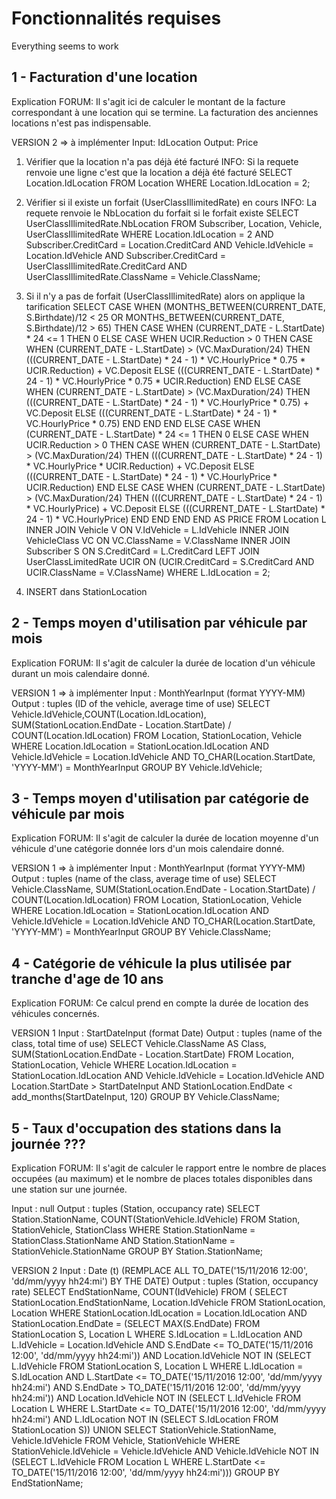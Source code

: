 Fonctionnalités requises
========================
Everything seems to work

1 - Facturation d'une location
------------------------------
Explication FORUM: Il s'agit ici de calculer le montant de la facture correspondant à une location qui se termine. La facturation des anciennes locations n'est pas indispensable.

<!-- VERSION 1 -->
<!-- Input : idLocationInput -->
<!-- Output : StartDate, MaxDuration, HourlyPrice, Deposit -->
<!-- 	SELECT StartDate, MaxDuration, HourlyPrice, Deposit -->
<!-- 	FROM VehicleClass, Vehicle, Location -->
<!-- 	WHERE Location.IdLocation = idLocationInput -->
<!-- 	AND VehicleClass.ClassName = Vehicle.ClassName -->
<!-- 	AND Location.IdVehicle = Vehicle.IdVehicle; -->

VERSION 2 => à implémenter
Input: IdLocation
Output: Price
1) Vérifier que la location n'a pas déjà été facturé
INFO: Si la requete renvoie une ligne c'est que la location a déjà été facturé
	SELECT	Location.IdLocation
	FROM	Location
	WHERE	Location.IdLocation = 2;

2) Vérifier si il existe un forfait (UserClassIllimitedRate) en cours
INFO: La requete renvoie le NbLocation du forfait si le forfait existe
	SELECT 	UserClassIllimitedRate.NbLocation
	FROM	Subscriber, Location, Vehicle, UserClassIllimitedRate
	WHERE 	Location.IdLocation = 2
	AND		Subscriber.CreditCard = Location.CreditCard
	AND		Vehicle.IdVehicle = Location.IdVehicle
	AND		Subscriber.CreditCard = UserClassIllimitedRate.CreditCard
	AND 	UserClassIllimitedRate.ClassName = Vehicle.ClassName;

3) Si il n'y a pas de forfait (UserClassIllimitedRate) alors on applique la tarification
	SELECT 	CASE WHEN (MONTHS_BETWEEN(CURRENT_DATE, S.Birthdate)/12 < 25 OR MONTHS_BETWEEN(CURRENT_DATE, S.Birthdate)/12 > 65)
				THEN
					CASE WHEN (CURRENT_DATE - L.StartDate) * 24 <= 1
						THEN 0
						ELSE
							CASE WHEN UCIR.Reduction > 0
								THEN
									CASE WHEN (CURRENT_DATE - L.StartDate) > (VC.MaxDuration/24)
										THEN (((CURRENT_DATE - L.StartDate) * 24 - 1) * VC.HourlyPrice * 0.75 * UCIR.Reduction) + VC.Deposit
										ELSE (((CURRENT_DATE - L.StartDate) * 24 - 1) * VC.HourlyPrice * 0.75 * UCIR.Reduction)
									END
								ELSE
									CASE WHEN (CURRENT_DATE - L.StartDate) > (VC.MaxDuration/24)
										THEN (((CURRENT_DATE - L.StartDate) * 24 - 1) * VC.HourlyPrice * 0.75) + VC.Deposit
										ELSE (((CURRENT_DATE - L.StartDate) * 24 - 1) * VC.HourlyPrice * 0.75)
									END
							END
					END
				ELSE
					CASE WHEN (CURRENT_DATE - L.StartDate) * 24 <= 1
						THEN 0
						ELSE
							CASE WHEN UCIR.Reduction > 0
								THEN
									CASE WHEN (CURRENT_DATE - L.StartDate) > (VC.MaxDuration/24)
										THEN (((CURRENT_DATE - L.StartDate) * 24 - 1) * VC.HourlyPrice * UCIR.Reduction) + VC.Deposit
										ELSE (((CURRENT_DATE - L.StartDate) * 24 - 1) * VC.HourlyPrice * UCIR.Reduction)
									END
								ELSE
								CASE WHEN (CURRENT_DATE - L.StartDate) > (VC.MaxDuration/24)
									THEN (((CURRENT_DATE - L.StartDate) * 24 - 1) * VC.HourlyPrice) + VC.Deposit
									ELSE (((CURRENT_DATE - L.StartDate) * 24 - 1) * VC.HourlyPrice)
								END
							END
					END
			END AS PRICE
	FROM Location L
	INNER JOIN Vehicle V ON V.IdVehicle = L.IdVehicle
	INNER JOIN VehicleClass VC ON VC.ClassName = V.ClassName
	INNER JOIN Subscriber S ON S.CreditCard = L.CreditCard
	LEFT JOIN UserClassLimitedRate UCIR ON (UCIR.CreditCard = S.CreditCard AND UCIR.ClassName = V.ClassName)
	WHERE L.IdLocation = 2;

4) INSERT dans StationLocation

2 - Temps moyen d'utilisation par véhicule par mois
---------------------------------------------------
Explication FORUM: Il s'agit de calculer la durée de location d'un véhicule durant un mois calendaire donné.

VERSION 1 => à implémenter
Input : MonthYearInput (format YYYY-MM)
Output : tuples (ID of the vehicle, average time of use)
	SELECT 	Vehicle.IdVehicle,COUNT(Location.IdLocation),
			SUM(StationLocation.EndDate - Location.StartDate) / COUNT(Location.IdLocation)
	FROM Location, StationLocation, Vehicle
	WHERE Location.IdLocation = StationLocation.IdLocation
	AND Vehicle.IdVehicle = Location.IdVehicle
	AND TO_CHAR(Location.StartDate, 'YYYY-MM') = MonthYearInput
	GROUP BY Vehicle.IdVehicle;

<!-- VERSION 2 -->
<!-- SELECT 	TO_CHAR(Location.StartDate, 'YYYY-MM') AS Month, -->
<!-- 		Vehicle.IdVehicle AS IdVehicle, -->
<!-- 		SUM(StationLocation.EndDate - Location.StartDate) / COUNT(Location.IdLocation) AS AverageDuration, -->
<!-- 		COUNT(Location.IdLocation) AS NbLocation -->
<!-- FROM Location, StationLocation, Vehicle -->
<!-- WHERE Location.IdLocation = StationLocation.IdLocation -->
<!-- AND Vehicle.IdVehicle = Location.IdVehicle -->
<!-- GROUP BY TO_CHAR(Location.StartDate, 'YYYY-MM'), Vehicle.IdVehicle; -->

3 - Temps moyen d'utilisation par catégorie de véhicule par mois
----------------------------------------------------------------
Explication FORUM: Il s'agit de calculer la durée de location moyenne d'un véhicule d'une catégorie donnée lors d'un mois calendaire donné.

VERSION 1 => à implémenter
Input : MonthYearInput (format YYYY-MM)
Output : tuples (name of the class, average time of use)
	SELECT 	Vehicle.ClassName,
			SUM(StationLocation.EndDate - Location.StartDate) / COUNT(Location.IdLocation)
	FROM Location, StationLocation, Vehicle
	WHERE Location.IdLocation = StationLocation.IdLocation
	AND Vehicle.IdVehicle = Location.IdVehicle
	AND TO_CHAR(Location.StartDate, 'YYYY-MM') = MonthYearInput
	GROUP BY Vehicle.ClassName;

<!-- VERSION 2 -->
<!-- SELECT 	TO_CHAR(Location.StartDate, 'YYYY-MM') AS Month, -->
<!-- 		Vehicle.ClassName AS VehicleClass, -->
<!-- 		SUM(StationLocation.EndDate - Location.StartDate) / COUNT(Location.IdLocation) AS AverageDuration, -->
<!-- 		COUNT(Location.IdLocation) AS NbLocation -->
<!-- FROM Location, StationLocation, Vehicle -->
<!-- WHERE Location.IdLocation = StationLocation.IdLocation -->
<!-- AND Vehicle.IdVehicle = Location.IdVehicle -->
<!-- GROUP BY TO_CHAR(Location.StartDate, 'YYYY-MM'), Vehicle.ClassName; -->

4 - Catégorie de véhicule la plus utilisée par tranche d'age de 10 ans
----------------------------------------------------------------------
Explication FORUM: Ce calcul prend en compte la durée de location des véhicules concernés.

VERSION 1
Input : StartDateInput (format Date)
Output : tuples (name of the class, total time of use)
	SELECT 	Vehicle.ClassName AS Class,
			SUM(StationLocation.EndDate - Location.StartDate)
	FROM Location, StationLocation, Vehicle
	WHERE Location.IdLocation = StationLocation.IdLocation
	AND Vehicle.IdVehicle = Location.IdVehicle
	AND Location.StartDate > StartDateInput
	AND StationLocation.EndDate < add_months(StartDateInput, 120)
	GROUP BY Vehicle.ClassName;

<!-- VERSION 2 -->
<!-- 	SELECT MAX(SUM(StationLocation.EndDate - Location.StartDate)) AS AverageDuration -->
<!-- 	FROM Location, StationLocation, Vehicle -->
<!-- 	WHERE Location.IdLocation = StationLocation.IdLocation -->
<!-- 	AND Vehicle.IdVehicle = Location.IdVehicle -->
<!-- 	AND Location.StartDate > add_months(CURRENT_DATE, -120) -->
<!-- 	GROUP BY Vehicle.ClassName; -->

5 - Taux d'occupation des stations dans la journée ???
--------------------------------------------------
Explication FORUM: Il s'agit de calculer le rapport entre le nombre de places occupées (au maximum) et le nombre de places totales disponibles dans une station sur une journée.

Input : null
Output : tuples (Station, occupancy rate)
	SELECT Station.StationName, COUNT(StationVehicle.IdVehicle)
	FROM Station, StationVehicle, StationClass
	WHERE Station.StationName = StationClass.StationName
	AND Station.StationName = StationVehicle.StationName
	GROUP BY Station.StationName;

VERSION 2
Input : Date (t) (REMPLACE ALL TO_DATE('15/11/2016 12:00', 'dd/mm/yyyy hh24:mi') BY THE DATE)
Output : tuples (Station, occupancy rate)
SELECT 	EndStationName,
		COUNT(IdVehicle)
FROM (	SELECT 	StationLocation.EndStationName,
				Location.IdVehicle
		FROM 	StationLocation, Location
		WHERE 	StationLocation.IdLocation = Location.IdLocation
		AND		StationLocation.EndDate = (SELECT MAX(S.EndDate)
											FROM 	StationLocation S, Location L
											WHERE 	S.IdLocation = L.IdLocation
											AND		L.IdVehicle = Location.IdVehicle
											AND 	S.EndDate <= TO_DATE('15/11/2016 12:00', 'dd/mm/yyyy hh24:mi'))
		AND	    Location.IdVehicle NOT IN (SELECT 	L.IdVehicle
											FROM 	StationLocation S, Location L
											WHERE	L.IdLocation = S.IdLocation
											AND		L.StartDate <= TO_DATE('15/11/2016 12:00', 'dd/mm/yyyy hh24:mi')
											AND		S.EndDate > TO_DATE('15/11/2016 12:00', 'dd/mm/yyyy hh24:mi'))
		AND		Location.IdVehicle NOT IN (SELECT 	L.IdVehicle
											FROM 	Location L
											WHERE	L.StartDate <= TO_DATE('15/11/2016 12:00', 'dd/mm/yyyy hh24:mi')
											AND		L.IdLocation NOT IN (SELECT S.IdLocation
																		FROM	StationLocation S))
		UNION
		SELECT	StationVehicle.StationName,
				Vehicle.IdVehicle
		FROM	Vehicle, StationVehicle
		WHERE	StationVehicle.IdVehicle = Vehicle.IdVehicle
		AND		Vehicle.IdVehicle NOT IN (SELECT 	L.IdVehicle
											FROM 	Location L
											WHERE 	L.StartDate <= TO_DATE('15/11/2016 12:00', 'dd/mm/yyyy hh24:mi')))
GROUP BY EndStationName;
